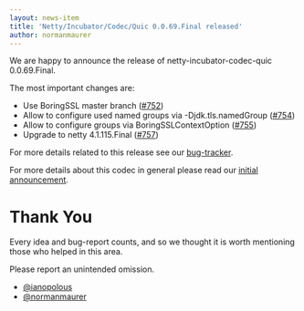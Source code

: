 ```yaml
---
layout: news-item
title: 'Netty/Incubator/Codec/Quic 0.0.69.Final released'
author: normanmaurer
---
```


We are happy to announce the release of netty-incubator-codec-quic 0.0.69.Final.

The most important changes are:

* Use BoringSSL master branch
 ([#752](https://github.com/netty/netty-incubator-codec-quic/pull/752))
* Allow to configure used named groups via -Djdk.tls.namedGroup ([#754](https://github.com/netty/netty-incubator-codec-quic/pull/754))
* Allow to configure groups via BoringSSLContextOption ([#755](https://github.com/netty/netty-incubator-codec-quic/pull/755))
* Upgrade to netty 4.1.115.Final ([#757](https://github.com/netty/netty-incubator-codec-quic/pull/757)) 

For more details related to this release see our [bug-tracker](https://github.com/netty/netty-incubator-codec-quic/milestone/66?closed=1).

For more details about this codec in general please read our [initial announcement](https://netty.io/news/2020/12/09/quic-0-0-1-Final.html).


# Thank You

Every idea and bug-report counts, and so we thought it is worth mentioning those who helped in this area.

Please report an unintended omission.
 
* [@ianopolous](https://github.com/ianopolous)
* [@normanmaurer](https://github.com/normanmaurer)
